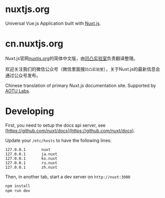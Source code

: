 # nuxtjs.org

Universal Vue.js Application built with [Nuxt.js](https://github.com/nuxt/nuxt.js).

# cn.nuxtjs.org

Nuxt.js官网[nuxtjs.org](https://nuxtjs.org)的简体中文版，由[凹凸实验室](https://aotu.io)负责翻译整理。

欢迎关注我们的微信公众号（微信里面搜`凹凸实验室`），关于Nuxt.js的最新信息会通过公众号发布。

Chinese translation of primary Nuxt.js documentation site. Supported by [AOTU Labs](https://aotu.io).

# Developing

First, you need to setup the docs api server, see [https://github.com/nuxt/docs](https://github.com/nuxt/docs).

Update your `/etc/hosts` to have the following lines:

```
127.0.0.1       nuxt
127.0.0.1       ja.nuxt
127.0.0.1       ko.nuxt
127.0.0.1       ru.nuxt
127.0.0.1       zh.nuxt
```

Then, in another tab, start a dev server on `http://nuxt:3000`

```bash
npm install
npm run dev
```
